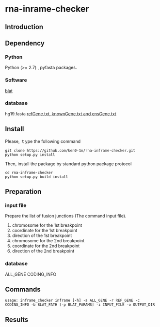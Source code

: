 # rna-inrame-checker 

## Introduction

## Dependency

### Python
Python (>= 2.7) , pyfasta packages.

### Software
[blat](https://genome.ucsc.edu/FAQ/FAQblat.html)

### database
hg19.fasta
[refGene.txt, knownGene.txt and ensGene.txt](http://hgdownload.cse.ucsc.edu/goldenpath/hg19/database/)

## Install

Please, ｔype the following command
```
git clone https://github.com/ken0-1n/rna-inframe-checker.git
python setup.py install
```

Then, install the package by standard python package protocol
```
cd rna-inframe-checker
python setup.py build install
```

## Preparation

### input file
Prepare the list of fusion junctions (The command input file).
1. chromosome for the 1st breakpoint
1. coordinate for the 1st breakpoint
1. direction of the 1st breakpoint
1. chromosome for the 2nd breakpoint
1. coordinate for the 2nd breakpoint
1. direction of the 2nd breakpoint

### database
ALL_GENE
CODING_INFO

## Commands

```
usage: inframe_checker inframe [-h] -a ALL_GENE -r REF_GENE -c CODING_INFO -b BLAT_PATH [-p BLAT_PARAMS] -i INPUT_FILE -o OUTPUT_DIR
```

## Results
